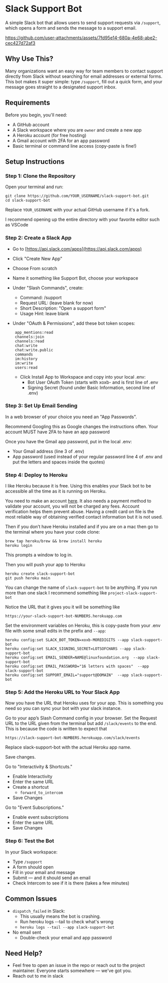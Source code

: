 # Slack Support Bot

A simple Slack bot that allows users to send support requests via `/support`, which opens a form and sends the message to a support email.

https://github.com/user-attachments/assets/7fd95e14-680a-4e68-abe2-cec427d72af3

## Why Use This?

Many organizations want an easy way for team members to contact support directly from Slack without searching for email addresses or external forms. This bot makes it super simple: type `/support`, fill out a quick form, and your message goes straight to a designated support inbox.

## Requirements

Before you begin, you'll need:

* A GitHub account
* A Slack workspace where you are `owner` and create a new app
* A Heroku account (for free hosting)
* A Gmail account with 2FA for an app password
* Basic terminal or command line access (copy-paste is fine!)

## Setup Instructions

### Step 1: Clone the Repository

Open your terminal and run:

```
git clone https://github.com/YOUR_USERNAME/slack-support-bot.git
cd slack-support-bot
```

Replace `YOUR_USERNAME` with your actual GitHub username if it's a fork.

I recommend opening up the entire directory with your favorite editor such as VSCode

### Step 2: Create a Slack App

* Go to [https://api.slack.com/apps](https://api.slack.com/apps)

* Click "Create New App"

* Choose From scratch

* Name it something like Support Bot, choose your workspace

* Under "Slash Commands", create:

    * Command: /support
    * Request URL: (leave blank for now)
    * Short Description: "Open a support form"
    * Usage Hint: leave blank

* Under "OAuth & Permissions", add these bot token scopes:

       app_mentions:read
       channels:join
       channels:read
       chat:write
       chat:write.public
       commands
       im:history
       im:write
       users:read
  
    * Click Install App to Workspace and copy into your local .env:
        * Bot User OAuth Token (starts with xoxb- and is first line of .env
        * Signing Secret (found under Basic Information, second line of .env)

### Step 3: Set Up Email Sending

In a web browser of your choice you need an "App Passwords".

Recommend Googling this as Google changes the instructions often. Your account MUST have 2FA to have an app password

Once you have the Gmail app password, put in the local .env:
* Your Gmail address (line 3 of .env)
* App password (used instead of your regular password line 4 of .env and put the letters and spaces inside the quotes)

### Step 4: Deploy to Heroku

I like Heroku because it is free. Using this enables your Slack bot to be accessible all the time as it is running on Heroku. 

You need to make an account [here](https://www.heroku.com/). It also needs a payment method to validate your account, you will not be charged any fees. Account verification helps them prevent abuse. Having a credit card on file is the most reliable way of obtaining verified contact information but it is not used. 

Then if you don’t have Heroku installed and if you are on a mac then go to the terminal where you have your code clone:

```
brew tap heroku/brew && brew install heroku
heroku login
```
This prompts a window to log in. 


Then you will push your app to Heroku
```
heroku create slack-support-bot
git push heroku main
```
You can change the name of `slack-support-bot` to be anything. If you run more than one slack I recommend something like `project-slack-support-bot`

Notice the URL that it gives you it will be something like

```
https://your-slack-support-bot-NUMBERS.herokuapp.com
```

Set the environment variables on Heroku, this is copy-paste from your .env file with some small edits in the prefix and `--app`:
```
heroku config:set SLACK_BOT_TOKEN=xoxb-MOREDIGITS --app slack-support-bot
heroku config:set SLACK_SIGNING_SECRET=LOTSOFCHARS --app slack-support-bot
heroku config:set EMAIL_SENDER=NAME@linuxfoundation.org  --app slack-support-bot
heroku config:set EMAIL_PASSWORD="16 letters with spaces"  --app slack-support-bot
heroku config:set SUPPORT_EMAIL="support@DOMAIN"  --app slack-support-bot
```

### Step 5: Add the Heroku URL to Your Slack App

Now you have the URL that Heroku uses for your app. This is something you need so you can sync your bot with your slack instance. 

Go to your app’s Slash Command config in your browser.
Set the Request URL to the URL given from the terminal but add `/slack/events` to the end. This is because the code is written to expect that

```
https://slack-support-bot-NUMBERS.herokuapp.com/slack/events
```
Replace slack-support-bot with the actual Heroku app name.

Save changes.

Go to "Interactivity & Shortcuts." 
* Enable Interactivity
* Enter the same URL
* Create a shortcut
   * `forward_to_intercom`
* Save Changes


Go to "Event Subscriptions." 

* Enable event subscriptions
* Enter the same URL
* Save Changes

### Step 6: Test the Bot
In your Slack workspace:

* Type `/support`
* A form should open
* Fill in your email and message
* Submit — and it should send an email
* Check Intercom to see if it is there (takes a few minutes)


## Common Issues

* `dispatch_failed` in Slack: 
    * This usually means the bot is crashing. 
    * Run heroku logs --tail to check what's wrong
    * `heroku logs --tail --app slack-support-bot`
* No email sent
    * Double-check your email and app password

##  Need Help?
* Feel free to open an issue in the repo or reach out to the project maintainer. Everyone starts somewhere — we've got you.
* Reach out to me in slack

